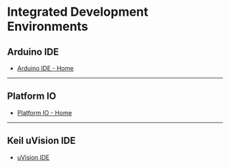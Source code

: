 # Integrated Development Environments


## Arduino IDE

* [Arduino IDE - Home](https://www.arduino.cc/en/software)

---

## Platform IO

* [Platform IO - Home](https://platformio.org/)

---

## Keil uVision IDE

* [uVision IDE](http://www2.keil.com/mdk5/uvision/)